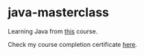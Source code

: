 # java-masterclass
Learning Java from [this](https://www.udemy.com/course/java-the-complete-java-developer-course/) course.

Check my course completion certificate [here](https://ude.my/UC-ccf17ffd-6482-4759-83f9-968c641ff53e).
